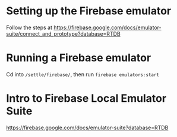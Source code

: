 # Setting up the Firebase emulator

Follow the steps at https://firebase.google.com/docs/emulator-suite/connect_and_prototype?database=RTDB

# Running a Firebase emulator

Cd into `/settle/firebase/`, then run `firebase emulators:start`

# Intro to Firebase Local Emulator Suite

https://firebase.google.com/docs/emulator-suite?database=RTDB
